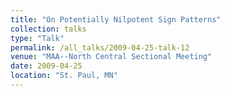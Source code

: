 ```yaml
---
title: "On Potentially Nilpotent Sign Patterns"
collection: talks
type: "Talk"
permalink: /all_talks/2009-04-25-talk-12
venue: "MAA--North Central Sectional Meeting"
date: 2009-04-25
location: "St. Paul, MN"
---
```

